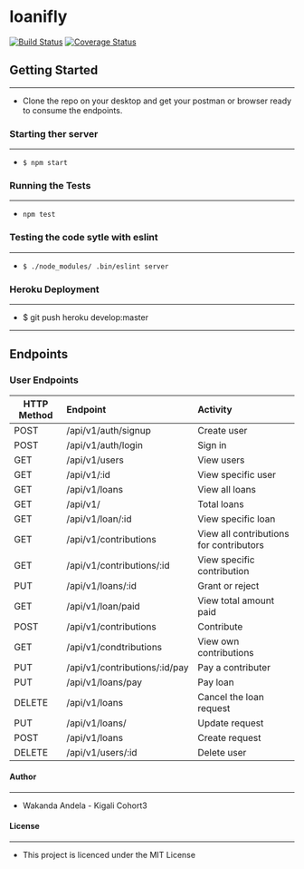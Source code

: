 # loanifly
[![Build Status](https://travis-ci.org/dusmel/loanifly.svg?branch=develop)](https://travis-ci.org/dusmel/loanifly)
[![Coverage Status](https://coveralls.io/repos/github/dusmel/loanifly/badge.svg?branch=develop)](https://coveralls.io/github/dusmel/loanifly?branch=develop)

## Getting Started
-------------------
* Clone the repo on your desktop and get your postman or browser ready to consume the endpoints.

### Starting ther server
------------------------
* ```$ npm start```
### Running the Tests
-----------------------
* ```npm test``` 
### Testing the code sytle with eslint
--------------------------------------
* ```$ ./node_modules/ .bin/eslint server```
### Heroku Deployment
------------------
* $ git push heroku develop:master

----------------------------------------------------

## Endpoints

### User Endpoints

|HTTP Method| Endpoint| Activity|
|-----------|:---------|:---------|
|POST|/api/v1/auth/signup|Create user|
|POST|/api/v1/auth/login| Sign in|
|GET|/api/v1/users|View users|
|GET|/api/v1/:id|View specific user|
|GET|/api/v1/loans|View all loans|
|GET|/api/v1/|Total loans|
|GET|/api/v1/loan/:id|View specific loan|
|GET|/api/v1/contributions|View all contributions for contributors|
|GET|/api/v1/contributions/:id|View specific contribution|
|PUT|/api/v1/loans/:id|Grant or reject|
|GET|/api/v1/loan/paid|View total amount paid|
|POST|/api/v1/contributions|Contribute|
|GET|/api/v1/condtributions|View own contributions|
|PUT|/api/v1/contributions/:id/pay|Pay a contributer|
|PUT|/api/v1/loans/pay|Pay loan|
|DELETE|/api/v1/loans|Cancel the loan request|
|PUT|/api/v1/loans/|Update request|
|POST|/api/v1/loans|Create request|
|DELETE|/api/v1/users/:id|Delete user|






#### Author
-----------
* Wakanda Andela - Kigali Cohort3

#### License
-------------
* This project is licenced under the MIT License
